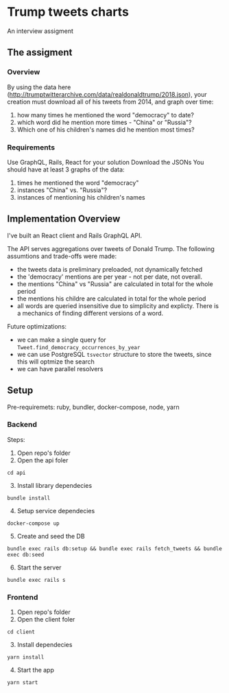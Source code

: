 # Trump tweets charts
An interview assigment

## The assigment

### Overview

By using the data here (http://trumptwitterarchive.com/data/realdonaldtrump/2018.json),
your creation must download all of his tweets from 2014, and graph over time:
1) how many times he mentioned the word "democracy" to date?
2) which word did he mention more times - "China" or "Russia"?
3) Which one of his children's names did he mention most times?

### Requirements

Use GraphQL, Rails, React for your solution
Download the JSONs
You should have at least 3 graphs of the data:
1) times he mentioned the word "democracy"
2) instances "China" vs. "Russia"?
3) instances of mentioning his children's names

## Implementation Overview

I've built an React client and Rails GraphQL API.

The API serves aggregations over tweets of Donald Trump. The following assumtions and trade-offs were made:
 - the tweets data is preliminary preloaded, not dynamically fetched
 - the 'democracy' mentions are per year - not per date, not overall.
 - the mentions "China" vs "Russia" are calculated in total for the whole period
 - the mentions his childre are calculated in total for the whole period
 - all words are queried insensitive due to simplicity and explicty. There is a mechanics of finding different versions of a word.

Future optimizations:
 - we can make a single query for `Tweet.find_democracy_occurrences_by_year`
 - we can use PostgreSQL `tsvector` structure to store the tweets, since this will optmize the search
 - we can have parallel resolvers

## Setup

Pre-requiremets: ruby, bundler, docker-compose, node, yarn

### Backend

Steps:
1. Open repo's folder
2. Open the api foler
```
cd api
```
3. Install library dependecies
```
bundle install
```
4. Setup service dependecies
```
docker-compose up
```
5. Create and seed the DB
```
bundle exec rails db:setup && bundle exec rails fetch_tweets && bundle exec db:seed
```
6. Start the server
```
bundle exec rails s
```


### Frontend

1. Open repo's folder
2. Open the client foler
```
cd client
```
3. Install dependecies
```
yarn install
```
4. Start the app
```
yarn start
```
